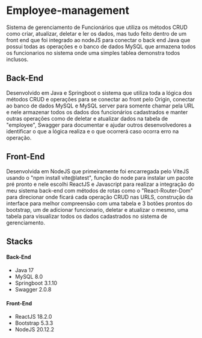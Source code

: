 # Employee-management
  Sistema de gerenciamento de Funcionários que utiliza os métodos CRUD como criar, atualizar, deletar e ler os dados, mas tudo feito dentro de um front end que foi integrado ao nodeJS para conectar o back end Java que possui todas as operações e o banco de dados MySQL que armazena todos os funcionarios no sistema onde uma simples tablea demonstra todos inclusos.

## Back-End
  Desenvolvido em Java e Springboot o sistema que utiliza toda a lógica dos métodos CRUD e operações para se conectar ao front pelo Origin, conectar ao banco de dados MySQL e MySQL server para somente chamar pela URL e nele armazenar todos os dados dos funcionários cadastrados e manter outras operações como de deletar e atualizar dados na tabela de "employee", Swagger para documentar e ajudar outros desenvolvedores a identificar o que a lógica realiza e o que ocorrerá caso ocorra erro na operação.

## Front-End
  Desenvolvida em NodeJS que primeiramente foi encarregada pelo ViteJS usando o "npm install vite@latest", função do node para instalar um pacote pré pronto e nele escolhi ReactJS e Javascript para realizar a integração do meu sistema back-end com métodos de rotas como o "React-Router-Dom" para direcionar onde ficará cada operação CRUD nas URLS, construção da interface para melhor compreensão com uma tabela e 3 botões prontos do bootstrap, um de adicionar funcionario, deletar e atualizar o mesmo, uma tabela para visualizar todos os dados cadastrados no sistema de gerenciamento.

## Stacks
#### Back-End
- Java 17
- MySQL 8.0
- Springboot 3.1.10
- Swagger 2.0.8

#### Front-End
- ReactJS 18.2.0
- Bootstrap 5.3.3
- NodeJS 20.12.2
